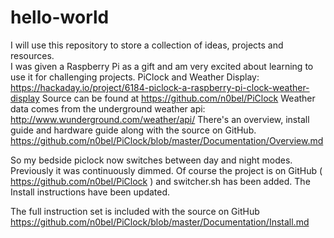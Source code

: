 # hello-world
I will use this repository to store a collection of ideas, projects and resources.  
I was given a Raspberry Pi as a gift and am very excited about learning to use it for challenging projects.
PiClock and Weather Display:   https://hackaday.io/project/6184-piclock-a-raspberry-pi-clock-weather-display
Source can be found at https://github.com/n0bel/PiClock
Weather data comes from the underground weather api:  http://www.wunderground.com/weather/api/ 
There's an overview, install guide and hardware guide along with the source on GitHub. https://github.com/n0bel/PiClock/blob/master/Documentation/Overview.md

So my bedside piclock now switches between day and night modes.
Previously it was continuously dimmed. Of course the project is on GitHub ( https://github.com/n0bel/PiClock ) and switcher.sh has been added. The Install instructions have been updated.

The full instruction set is included with the source on GitHub
https://github.com/n0bel/PiClock/blob/master/Documentation/Install.md

